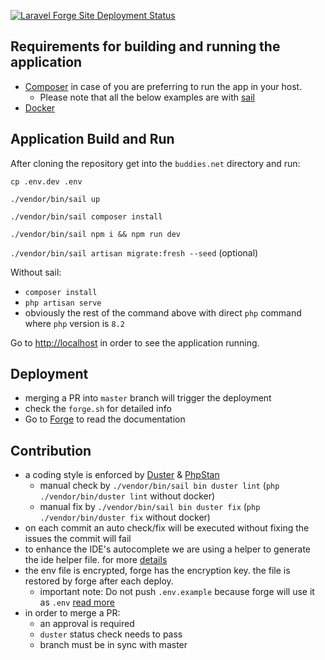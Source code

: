 [![Laravel Forge Site Deployment Status](https://img.shields.io/endpoint?url=https%3A%2F%2Fforge.laravel.com%2Fsite-badges%2Fa6c72835-a21e-4f6c-a2ed-f1948abd086b%3Fdate%3D1%26commit%3D1&style=flat-square)](https://forge.laravel.com/servers/738683/sites/2177792)
## Requirements for building and running the application

- [Composer](https://getcomposer.org/download/) in case of you are preferring to run the app in your host. 
  - Please note that all the below examples are with [sail](https://laravel.com/docs/10.x/sail)
- [Docker](https://docs.docker.com/get-docker/)

## Application Build and Run

After cloning the repository get into the `buddies.net` directory and run:

`cp .env.dev .env`

`./vendor/bin/sail up`

`./vendor/bin/sail composer install`

`./vendor/bin/sail npm i && npm run dev`

`./vendor/bin/sail artisan migrate:fresh --seed` (optional)

Without sail:
 - `composer install`
 - `php artisan serve`
 - obviously the rest of the command above with direct `php` command where `php` version is `8.2`

Go to [http://localhost](http://localhost) in order to see the application running.

## Deployment
- merging a PR into `master` branch will trigger the deployment
- check the `forge.sh` for detailed info
- Go to [Forge](https://forge.laravel.com/docs/introduction.html) to read the documentation 

## Contribution
- a coding style is enforced by [Duster](https://github.com/tighten/duster) & [PhpStan](https://phpstan.org/writing-php-code/phpdocs-basics)
  - manual check by `./vendor/bin/sail bin duster lint` (`php ./vendor/bin/duster lint` without docker)
  - manual fix by `./vendor/bin/sail bin duster fix` (`php ./vendor/bin/duster fix` without docker)
- on each commit an auto check/fix will be executed without fixing the issues the commit will fail
- to enhance the IDE's autocomplete we are using a helper to generate the ide helper file. for more [details](https://github.com/barryvdh/laravel-ide-helper)
- the env file is encrypted, forge has the encryption key. the file is restored by forge after each deploy.
    - important note: Do not push `.env.example` because forge will use it as `.env` [read more](https://forge.laravel.com/docs/sites/deployments.html)
- in order to merge a PR:
  - an approval is required
  - `duster` status check needs to pass
  - branch must be in sync with master



